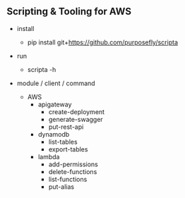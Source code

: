 ## Scripting & Tooling for AWS

* install
    * pip install git+https://github.com/purposefly/scripta

* run
    * scripta -h

* module / client / command
    * AWS
        * apigateway
            * create-deployment
            * generate-swagger
            * put-rest-api
        * dynamodb
            * list-tables
            * export-tables
        * lambda
            * add-permissions
            * delete-functions
            * list-functions
            * put-alias
